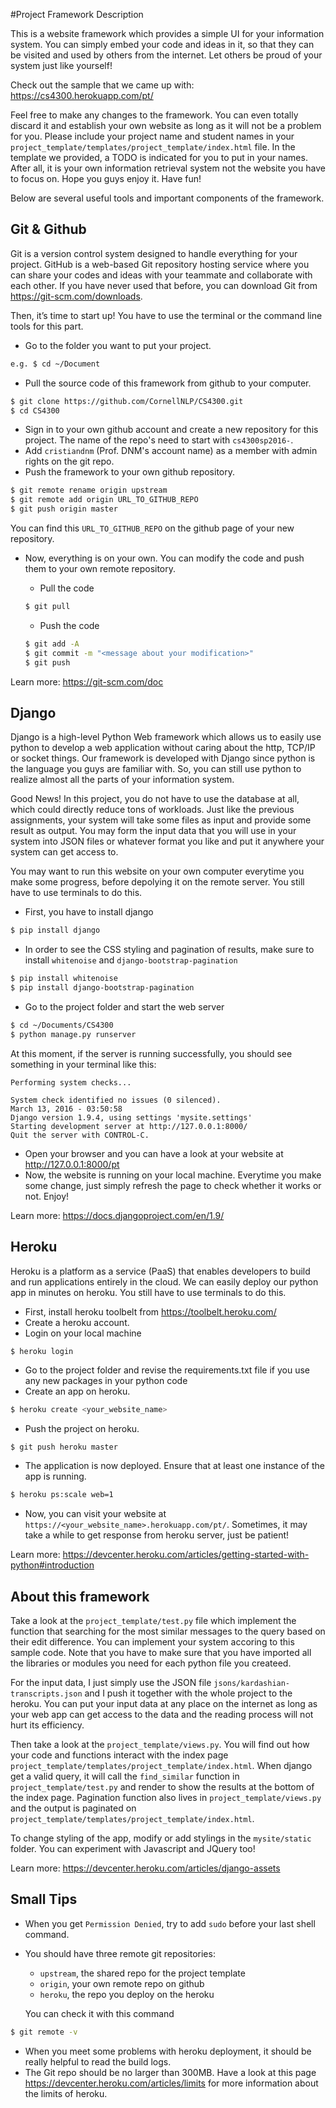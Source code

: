 #Project Framework Description

This is a website framework which provides a simple UI for your information system. You can simply embed your code and ideas in it, so that they can be visited and used by others from the internet. Let others be proud of your system just like yourself!

Check out the sample that we came up with: https://cs4300.herokuapp.com/pt/

Feel free to make any changes to the framework. You can even totally discard it and establish your own website as long as it will not be a problem for you. Please include your project name and student names in your `project_template/templates/project_template/index.html` file. In the template we provided, a TODO is indicated for you to put in your names. After all, it is your own information retrieval system not the website you have to focus on. Hope you guys enjoy it. Have fun!

Below are several useful tools and important components of the framework. 

## Git & Github
Git is a version control system designed to handle everything for your project. GitHub is a web-based Git repository hosting service where you can share your codes and ideas with your teammate and collaborate with each other. If you have never used that before, you can download Git from https://git-scm.com/downloads. 

Then, it’s time to start up! You have to use the terminal or the command line tools for this part.
- Go to the folder you want to put your project. 
```sh
e.g. $ cd ~/Document  
```
- Pull the source code of this framework from github to your computer.
```sh
$ git clone https://github.com/CornellNLP/CS4300.git
$ cd CS4300
```
- Sign in to your own github account and create a new repository for this project. The name of the repo's need to start with `cs4300sp2016-`.
- Add `cristiandnm` (Prof. DNM's account name) as a member with admin rights on the git repo. 
- Push the framework to your own github repository.
```sh
$ git remote rename origin upstream
$ git remote add origin URL_TO_GITHUB_REPO
$ git push origin master
```
  You can find this `URL_TO_GITHUB_REPO` on the github page of your new repository.
- Now, everything is on your own. You can modify the code and push them to your own remote repository. 

	- Pull the code 
	```sh
	$ git pull
	```
	- Push the code 
	```sh
	$ git add -A
	$ git commit -m "<message about your modification>"
	$ git push
	```

Learn more: 
https://git-scm.com/doc

## Django
Django is a high-level Python Web framework which allows us to easily use python to develop a web application without caring about the http, TCP/IP or socket things. Our framework is developed with Django since python is the language you guys are familiar with. So, you can still use python to realize almost all the parts of your information system.

Good News! In this project, you do not have to use the database at all, which could directly reduce tons of workloads. Just like the previous assignments, your system will take some files as input and provide some result as output. You may form the input data that you will use in your system into JSON files or whatever format you like and put it anywhere your system can get access to.

You may want to run this website on your own computer everytime you make some progress, before depolying it on the remote server. You still have to use terminals to do this.
- First, you have to install django
```sh
$ pip install django
```
- In order to see the CSS styling and pagination of results, make sure to install `whitenoise` and `django-bootstrap-pagination`
```sh
$ pip install whitenoise
$ pip install django-bootstrap-pagination
```
- Go to the project folder and start the web server
```sh
$ cd ~/Documents/CS4300
$ python manage.py runserver
```
  
  At this moment, if the server is running successfully, you should see something in your terminal like this:
```
Performing system checks...

System check identified no issues (0 silenced).
March 13, 2016 - 03:50:58
Django version 1.9.4, using settings 'mysite.settings'
Starting development server at http://127.0.0.1:8000/
Quit the server with CONTROL-C.
```
- Open your browser and you can have a look at your website at http://127.0.0.1:8000/pt
- Now, the website is running on your local machine. Everytime you make some change, just simply refresh the page to check whether it works or not. Enjoy!

Learn more:
https://docs.djangoproject.com/en/1.9/

## Heroku
Heroku is a platform as a service (PaaS) that enables developers to build and run applications entirely in the cloud. We can easily deploy our python app in minutes on heroku. You still have to use terminals to do this.

- First, install heroku toolbelt from https://toolbelt.heroku.com/
- Create a heroku account.
- Login on your local machine
```sh
$ heroku login
```
- Go to the project folder and revise the requirements.txt file if you use any new packages in your python code
- Create an app on heroku.
```sh
$ heroku create <your_website_name>
```
- Push the project on heroku.
```
$ git push heroku master
```
- The application is now deployed. Ensure that at least one instance of the app is running.
```sh
$ heroku ps:scale web=1
```
- Now, you can visit your website at `https://<your_website_name>.herokuapp.com/pt/`. Sometimes, it may take a while to get response from heroku server, just be patient!

Learn more:
https://devcenter.heroku.com/articles/getting-started-with-python#introduction

## About this framework
Take a look at the `project_template/test.py` file which implement the function that searching for the most similar messages to the query based on their edit difference. You can implement your system accoring to this sample code. Note that you have to make sure that you have imported all the libraries or modules you need for each python file you createed. 

For the input data, I just simply use the JSON file `jsons/kardashian-transcripts.json` and I push it together with the whole project to the heroku. You can put your input data at any place on the internet as long as your web app can get access to the data and the reading process will not hurt its efficiency.

Then take a look at the `project_template/views.py`. You will find out how your code and functions interact with the index page  `project_template/templates/project_template/index.html`. When django get a valid query, it will call the `find_similar` function in `project_template/test.py` and render to show the results at the bottom of the index page. Pagination function also lives in `project_template/views.py` and the output is paginated on `project_template/templates/project_template/index.html`.

To change styling of the app, modify or add stylings in the `mysite/static` folder. You can experiment with Javascript and JQuery too!

Learn more:
https://devcenter.heroku.com/articles/django-assets

## Small Tips
- When you get `Permission Denied`, try to add `sudo` before your last shell command.
- You should have three remote git repositories: 
	- `upstream`, the shared repo for the project template
	- `origin`, your own remote repo on github
	- `heroku`, the repo you deploy on the heroku
  
  You can check it with this command
```sh
$ git remote -v
```
- When you meet some problems with heroku deployment, it should be really helpful to read the build logs.
- The Git repo should be no larger than 300MB. Have a look at this page https://devcenter.heroku.com/articles/limits for more information about the limits of heroku.
